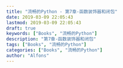 ```yaml
---
title: "流畅的Python - 第7章-函数装饰器和闭包"
date: 2019-03-09 22:05:43
lastmod: 2019-03-09 22:05:43
draft: true
keywords: ["Books", "流畅的Python"]
description: "第7章-函数装饰器和闭包"
tags: ["Books", "流畅的Python"]
categories: ["Books", "流畅的Python"]
author: "Alfons"
---
```

<!--more-->